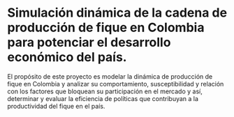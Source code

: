 # Simulación dinámica de la cadena de producción de fique en Colombia para potenciar el desarrollo económico del país.
El propósito de este proyecto es modelar la dinámica de producción de fique en Colombia y analizar su comportamiento, susceptibilidad y relación con los factores que bloquean su participación en el mercado y así, determinar y evaluar la eficiencia de políticas que contribuyan a la productividad del fique en el país.
